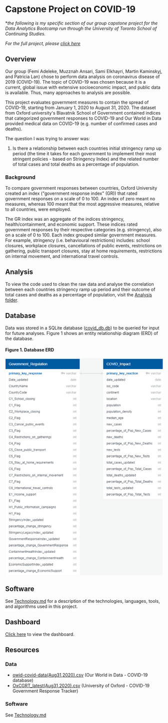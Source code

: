 # Capstone Project on COVID-19
**the following is my specific section of our group capstone project for the Data Analytics Bootcamp run through the University of Toronto School of Continuing Studies.*

*For the full project, please [click here](https://github.com/pmmfs)*

## Overview
Our group (Femi Adeleke, Muzznah Ansari, Sami Elkhayri, Martin Kaminskyj, and Patricia Lan) chose to perform data analysis on coronavirus disease of 2019 (COVID-19). The topic of COVID-19 was chosen because it is a current, global issue with extensive socioeconomic impact, and public data is available. Thus, many approaches to analysis are possible. 

This project evaluates government measures to contain the spread of COVID-19, starting from January 1, 2020 to August 31, 2020. The dataset from Oxford university's Blavatnik School of Government contained indices that categorized government responses to COVID-19 and Our World in Data provided medical data on COVID-19 (e.g. number of confirmed cases and deaths).

The question I was trying to answer was: 

1) Is there a relationship between each countries initial stringency ramp up period (the time it takes for each government to implement their most stringent policies - based on Stringency Index) and the related number of total cases and total deaths as a percentage of population.

### Background

To compare government responses between countries, Oxford University created an index ("government response index" (GR)) that rated government responses on a scale of 0 to 100. An index of zero meant no measures, whereas 100 meant that the most aggressive measures, relative to all countries, were employed.

The GR index was an aggregate of the indices stringency, health/containment, and economic support. These indices rated government responses by their respective categories (e.g. stringency), also on a scale of 0 to 100. Each index grouped similar government measures. For example, stringency (i.e. behavioural restrictions) includes: school closures, workplace closures, cancellations of public events, restrictions on gathering, public transport closures, stay at home requirements, restrictions on internal movement, and international travel controls.
   
## Analysis
To view the code used to clean the raw data and analyse the correlation between each countries stringency ramp  up period and their outcome of total cases and deaths as a percentage of population, visit the [Analysis folder](Analysis).

## Database 
Data was stored in a SQLite database ([covid_db.db](Analysis/Resources/covid_db.db)) to be queried for input for future analyses. Figure 1 shows an entity relationship diagram (ERD) of the database.

#### Figure 1. Database ERD
![](ERD_final.png)

## Software
See [Technology.md](Technology.md) for a description of the technologies, languages, tools, and algorithms used in this project.

## Dashboard
[Click here](https://martinkaminskyj.github.io/covid-19_capstone_project/) to view the dashboard.

## Resources

### Data
- [owid-covid-data(Aug31,2020).csv](Analysis/Resources/raw/owid-covid-data(Aug31,2020).csv) (Our World in Data - COVID-19 database)
- [OxCGRT_latest(Aug31,2020).csv](Analysis/Resources/raw/OxCGRT_latest(Aug31,2020).csv) (University of Oxford - COVID-19 Government Response Tracker)

### Software
See [Technology.md](Technology.md)
